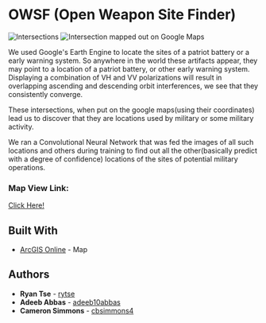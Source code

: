 # OWSF (Open Weapon Site Finder)

![Intersections](https://cdn-images-1.medium.com/max/1000/1*dhY45s6L3Cqh82NMGwHGww.png)
![Intersection mapped out on Google Maps](https://cdn-images-1.medium.com/max/1000/1*ZpqoD2puhxw5aMiZ5eHi0w.png)

We used Google's Earth Engine to locate the sites of a patriot battery or a early warning system. So anywhere in the world these artifacts appear, they may point to a location of a patriot battery, or other early warning system. Displaying a combination of VH and VV polarizations will result in overlapping ascending and descending orbit interferences, we see that they consistently converge. 

These intersections, when put on the google maps(using their coordinates) lead us to discover that they are locations used by military or some military activity. 

We ran a Convolutional Neural Network that was fed the images of all such locations and others during training to find out all the other(basically predict with a degree of confidence) locations of the sites of potential military operations.


### Map View Link:

[Click Here!](https://cbsimmons4.github.io/owsf_public/)


## Built With

* [ArcGIS Online](http://www.arcgis.com/index.html) - Map

## Authors

* **Ryan Tse** - [rytse](https://github.com/rytse)
* **Adeeb Abbas** - [adeeb10abbas](https://github.com/adeeb10abbas)
* **Cameron Simmons** - [cbsimmons4](https://github.com/cbsimmons4)

